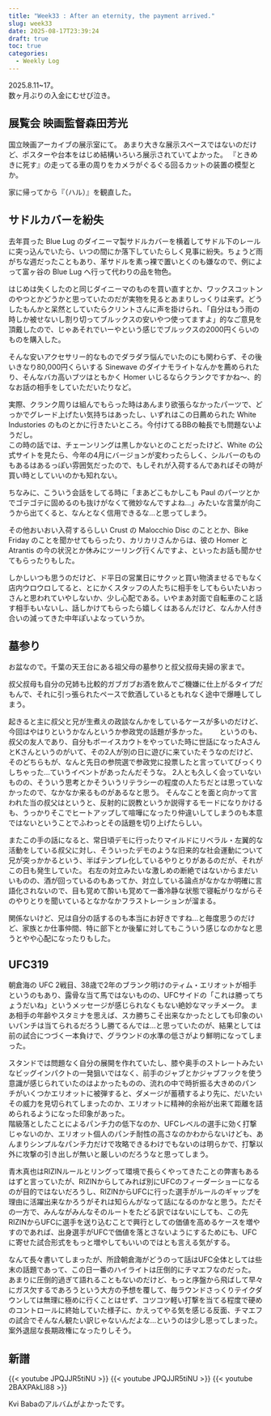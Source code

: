 ```yaml
---
title: "Week33 : After an eternity, the payment arrived."
slug: week33
date: 2025-08-17T23:39:24
draft: true
toc: true
categories:
  - Weekly Log
---
```

2025.8.11~17。  
数ヶ月ぶりの入金にむせび泣き。

<!--more-->

## 展覧会 映画監督森田芳光

国立映画アーカイブの展示室にて。
あまり大きな展示スペースではないのだけど、ポスターや台本をはじめ結構いろいろ展示されていてよかった。
『ときめきに死す』の走ってる車の周りをカメラがぐるぐる回るカットの装置の模型とか。

家に帰ってから『（ハル）』を観直した。

## サドルカバーを紛失

 去年買った Blue Lug のダイニーマ製サドルカバーを横着してサドル下のレールに突っ込んでいたら、いつの間にか落下していたらしく見事に紛失。ちょうど雨がちな週だったこともあり、革サドルを素っ裸で置いとくのも嫌なので、例によって富ヶ谷の Blue Lug へ行って代わりの品を物色。

はじめは失くしたのと同じダイニーマのものを買い直すとか、ワックスコットンのやつとかどうかと思っていたのだが実物を見るとあまりしっくりは来ず。どうしたもんかと呆然としていたらクリントさんに声を掛けられ、「自分はもう雨の時しか被せないし割り切ってブルックスの安いやつ使ってますよ」的なご意見を頂戴したので、じゃあそれでいーやという感じでブルックスの2000円くらいのものを購入した。

そんな安いアクセサリー的なものでダラダラ悩んでいたのにも関わらず、その後いきなり80,000円くらいする Sinewave のダイナモライトなんかを薦められたり、そんなバカ高いブツはともかく Homer いじるならクランクですかね～、的なお話の相手をしていただいたりなど。　  

実際、クランク周りは組んでもらった時はあんまり欲張らなかったパーツで、どっかでグレード上げたい気持ちはあったし、いずれはこの日薦められた White Industories のものとかに行きたいところ。今付けてるBBの軸長でも問題ないようだし。  
この時の話では、チェーンリングは黒しかないとのことだったけど、White の公式サイトを見たら、今年の4月にバージョンが変わったらしく、シルバーのものもあるはあるっぽい雰囲気だったので、もしそれが入荷するんであればその時が買い時としていいのかも知れない。

ちなみに、こういう会話をしてる時に「まあどこもかしこも Paul のパーツとかでゴテゴテに固めるのも抜けがなくて微妙なんですよね…」みたいな言葉が向こうから出てくると、なんとなく信用できるな…と思ってしまう。
 
その他おいおい入荷するらしい Crust の Malocchio Disc のこととか、Bike Friday のことを聞かせてもらったり、カリカリさんからは、彼の Homer とAtrantis の今の状況とか休みにツーリング行くんですよ、といったお話も聞かせてもらったりもした。

しかしいつも思うのだけど、ド平日の営業日にサクッと買い物済ませるでもなく店内ウロウロしてると、とにかくスタッフの人たちに相手をしてもらいたいおっさんと思われていやしないか、少し心配である。いやまあ対面で自転車のこと話す相手もいないし、話しかけてもらったら嬉しくはあるんだけど、なんか人付き合いの減ってきた中年ぽいよなっていうか。

## 墓参り

お盆なので。千葉の天王台にある祖父母の墓参りと叔父叔母夫婦の家まで。

叔父叔母も自分の兄姉も比較的ガブガブお酒を飲んでご機嫌に仕上がるタイプだもんで、それに引っ張られたペースで飲酒しているともれなく途中で爆睡してしまう。  

起きると主に叔父と兄が生煮えの政談なんかをしているケースが多いのだけど、今回はやはりというかなんというか参政党の話題が多かった。　　
というのも、叔父の友人であり、自分もボーイスカウトをやっていた時に世話になったAさんとKさんというのがいて、その2人が別の日に遊びに来ていたそうなのだけど、そのどちらもが、なんと先日の参院選で参政党に投票したと言っていてびっくりしちゃった…ていうイベントがあったんだそうな。
2人とも久しく会っていないものの、そういう思考とかそういうリテラシーの程度の人たちだとは思っていなかったので、なかなか来るものがあるなと思う。
そんなことを面と向かって言われた当の叔父はというと、反射的に説教というか説得するモードになりかけるも、うっかりそこでヒートアップして喧嘩になったり仲違いしてしまうのも本意ではないということでふわっとその話題を切り上げたらしい。

またこの手の話になると、常日頃デモに行ったりマイルドにリベラル・左翼的な活動をしている叔父に対し、そういったデモのような旧来的な社会運動について兄が突っかかるという、半ばテンプレ化しているやりとりがあるのだが、それがこの日も発生していた。
右左の対立みたいな激しめの断絶ではないからまだいいものの、酒が回っているのもあってか、対立している論点がなかなか明確に言語化されないので、目も覚めて酔いも覚めて一番冷静な状態で寝転がりながらそのやりとりを聞いているとなかなかフラストレーションが溜まる。

関係ないけど、兄は自分の話するのも本当にお好きですね…と毎度思うのだけど、家族とか仕事仲間、特に部下とか後輩に対してもこういう感じなのかなと思うとやや心配になったりもした。

## UFC319

朝倉海の UFC 2戦目、38歳で2年のブランク明けのティム・エリオットが相手というのもあり、露骨な当て馬ではないものの、UFCサイドの「これは勝ってちょうだいね」というメッセージが感じられなくもない絶妙なマッチメーク。
まあ相手の年齢やスタミナを思えば、スカ勝ちこそ出来なかったとしても印象のいいパンチは当てられるだろうし勝てるんでは…と思っていたのが、結果としては前の試合につづく一本負けで、グラウンドの水準の低さがより鮮明になってしまった。

スタンドでは問題なく自分の展開を作れていたし、膝や奥手のストレートみたいなビッグインパクトの一発狙いではなく、前手のジャブとかジャブフックを使う意識が感じられていたのはよかったものの、流れの中で時折振る大きめのパンチがいくつかエリオットに被弾すると、ダメージが蓄積するより先に、だいたいその威力を見切られてしまったのか、エリオットに精神的余裕が出来て距離を詰められるようになった印象があった。  
階級落としたことによるパンチ力の低下なのか、UFCレベルの選手に効く打撃じゃないのか、エリオット個人のパンチ耐性の高さなのかわからないけども、あんまりシンプルなパンチ力だけで攻略できるわけでもないのは明らかで、打撃以外に攻撃の引き出しが無いと厳しいのだろうなと思ってしまう。

青木真也はRIZINルールとリングって環境で長らくやってきたことの弊害もあるはずと言っていたが、RIZINからしてみれば別にUFCのフィーダーショーになるのが目的ではないだろうし、RIZINからUFCに行った選手がルールのギャップを理由に活躍出来なかろうがそれは知らんがなって話になるのかなと思う。ただその一方で、みんながみんなそのルートをたどる訳ではないにしても、この先RIZINからUFCに選手を送り込むことで興行としての価値を高めるケースを増やすのであれば、出身選手がUFCで価値を落とさないようにするためにも、UFCに寄せた試合形式をもっと増やしてもいいのではとも言える気がする。

なんて長々書いてしまったが、所詮朝倉海がどうのって話はUFC全体としては些末の話題であって、この日一番のハイライトは圧倒的にチマエフなのだった。
あまりに圧倒的過ぎて語れることもないのだけど、もっと序盤から飛ばして早々にガス欠するであろうという大方の予想を覆して、毎ラウンドさっくりテイクダウンしては無理に極めに行くことはせず、コツコツ軽い打撃を当てる程度で硬めのコントロールに終始していた様子に、かえってやる気を感じる反面、チマエフの試合でそんなん観たい訳じゃないんだよな…というのは少し思ってしまった。案外退屈な長期政権になったりしそう。

## 新譜

{{< youtube JPQJJR5tiNU >}} 
{{< youtube JPQJJR5tiNU >}} 
{{< youtube 2BAXPAkLl88 >}}

Kvi Babaのアルバムがよかったです。